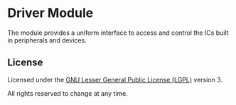# Driver Module

The module provides a uniform interface to access and control the ICs built in peripherals and devices.

## License

Licensed under the [GNU Lesser General Public License (LGPL)](http://doc.qt.io/qt-5/lgpl.html) version 3.

All rights reserved to change at any time.